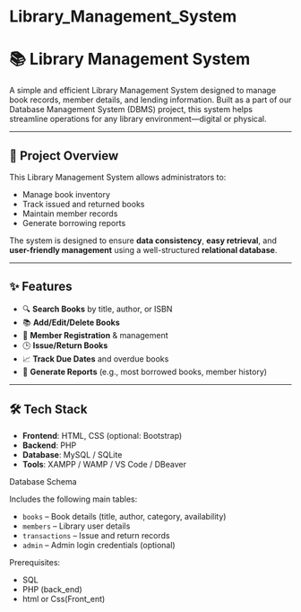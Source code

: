 # Library_Management_System
# 📚 Library Management System

A simple and efficient Library Management System designed to manage book records, member details, and lending information. Built as a part of our Database Management System (DBMS) project, this system helps streamline operations for any library environment—digital or physical.

---

## 🧠 Project Overview

This Library Management System allows administrators to:
- Manage book inventory
- Track issued and returned books
- Maintain member records
- Generate borrowing reports

The system is designed to ensure **data consistency**, **easy retrieval**, and **user-friendly management** using a well-structured **relational database**.

---

## ✨ Features

- 🔍 **Search Books** by title, author, or ISBN
- 📚 **Add/Edit/Delete Books**
- 👤 **Member Registration** & management
- 🕒 **Issue/Return Books**
- 📈 **Track Due Dates** and overdue books
- 📝 **Generate Reports** (e.g., most borrowed books, member history)

---

## 🛠️ Tech Stack

- **Frontend**: HTML, CSS (optional: Bootstrap)
- **Backend**: PHP 
- **Database**: MySQL / SQLite
- **Tools**: XAMPP / WAMP / VS Code / DBeaver


 Database Schema

Includes the following main tables:
- `books` – Book details (title, author, category, availability)
- `members` – Library user details
- `transactions` – Issue and return records
- `admin` – Admin login credentials (optional)

Prerequisites:
- SQL
- PHP (back_end)
- html or Css(Front_ent)
  

